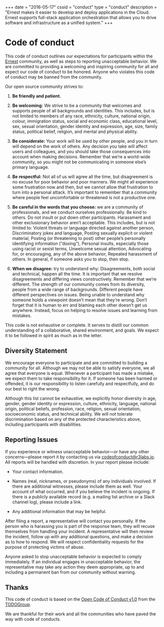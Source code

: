 +++
date = "2016-05-17"
cssid = "conduct"
type = "conduct"
description = "Ernest makes it easier to develop and deploy applications in the Cloud. Ernest supports full-stack application orchestration that allows you to drive software and infrastructure as a unified system."
+++

# Code of conduct

This code of conduct outlines our expectations for participants within the [Ernest](https://github.com/r3labs/ernest) community, as well as steps to reporting unacceptable behavior. We are committed to providing a welcoming and inspiring community for all and expect our code of conduct to be honored. Anyone who violates this code of conduct may be banned from the community.

Our open source community strives to:

1. **Be friendly and patient.**

2. **Be welcoming:** We strive to be a community that welcomes and supports people of all backgrounds and identities. This includes, but is not limited to members of any race, ethnicity, culture, national origin, colour, immigration status, social and economic class, educational level, sex, sexual orientation, gender identity and expression, age, size, family status, political belief, religion, and mental and physical ability.

3. **Be considerate:** Your work will be used by other people, and you in turn will depend on the work of others. Any decision you take will affect users and colleagues, and you should take those consequences into account when making decisions. Remember that we’re a world-wide community, so you might not be communicating in someone else’s primary language.

4. **Be respectful:** Not all of us will agree all the time, but disagreement is no excuse for poor behavior and poor manners. We might all experience some frustration now and then, but we cannot allow that frustration to turn into a personal attack. It’s important to remember that a community where people feel uncomfortable or threatened is not a productive one.

5. **Be careful in the words that you choose:** we are a community of professionals, and we conduct ourselves professionally. Be kind to others. Do not insult or put down other participants. Harassment and other exclusionary behavior aren’t acceptable. This includes, but is not limited to: Violent threats or language directed against another person, Discriminatory jokes and language, Posting sexually explicit or violent material, Posting (or threatening to post) other people’s personally identifying information (“doxing”), Personal insults, especially those using racist or sexist terms, Unwelcome sexual attention, Advocating for, or encouraging, any of the above behavior, Repeated harassment of others. In general, if someone asks you to stop, then stop.

6. **When we disagree:** try to understand why: Disagreements, both social and technical, happen all the time. It is important that we resolve disagreements and differing views constructively. Remember that we’re different. The strength of our community comes from its diversity, people from a wide range of backgrounds. Different people have different perspectives on issues. Being unable to understand why someone holds a viewpoint doesn’t mean that they’re wrong. Don’t forget that it is human to err and blaming each other doesn’t get us anywhere. Instead, focus on helping to resolve issues and learning from mistakes.

This code is not exhaustive or complete. It serves to distill our common understanding of a collaborative, shared environment, and goals. We expect it to be followed in spirit as much as in the letter.

## Diversity Statement

We encourage everyone to participate and are committed to building a community for all. Although we may not be able to satisfy everyone, we all agree that everyone is equal. Whenever a participant has made a mistake, we expect them to take responsibility for it. If someone has been harmed or offended, it is our responsibility to listen carefully and respectfully, and do our best to right the wrong.

Although this list cannot be exhaustive, we explicitly honor diversity in age, gender, gender identity or expression, culture, ethnicity, language, national origin, political beliefs, profession, race, religion, sexual orientation, socioeconomic status, and technical ability. We will not tolerate discrimination based on any of the protected characteristics above, including participants with disabilities.

## Reporting Issues

If you experience or witness unacceptable behavior—or have any other concerns—please report it by contacting us via codeofconduct@r3labs.io. All reports will be handled with discretion. In your report please include:

* Your contact information.

* Names (real, nicknames, or pseudonyms) of any individuals involved. If there are additional witnesses, please include them as well. Your account of what occurred, and if you believe the incident is ongoing. If there is a publicly available record (e.g. a mailing list archive or a Slack channel log), please include a link.

* Any additional information that may be helpful.

After filing a report, a representative will contact you personally. If the person who is harassing you is part of the response team, they will recuse themselves from handling your incident. A representative will then review the incident, follow up with any additional questions, and make a decision as to how to respond. We will respect confidentiality requests for the purpose of protecting victims of abuse.

Anyone asked to stop unacceptable behavior is expected to comply immediately. If an individual engages in unacceptable behavior, the representative may take any action they deem appropriate, up to and including a permanent ban from our community without warning.

## Thanks

This code of conduct is based on the [Open Code of Conduct v1.0](https://github.com/todogroup/opencodeofconduct) from the [TODOGroup](http://todogroup.org/).

We are thankful for their work and all the communities who have paved the way with code of conducts.